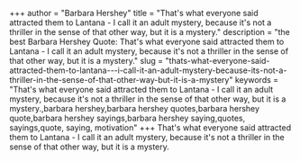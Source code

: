 +++
author = "Barbara Hershey"
title = "That's what everyone said attracted them to Lantana - I call it an adult mystery, because it's not a thriller in the sense of that other way, but it is a mystery."
description = "the best Barbara Hershey Quote: That's what everyone said attracted them to Lantana - I call it an adult mystery, because it's not a thriller in the sense of that other way, but it is a mystery."
slug = "thats-what-everyone-said-attracted-them-to-lantana---i-call-it-an-adult-mystery-because-its-not-a-thriller-in-the-sense-of-that-other-way-but-it-is-a-mystery"
keywords = "That's what everyone said attracted them to Lantana - I call it an adult mystery, because it's not a thriller in the sense of that other way, but it is a mystery.,barbara hershey,barbara hershey quotes,barbara hershey quote,barbara hershey sayings,barbara hershey saying,quotes, sayings,quote, saying, motivation"
+++
That's what everyone said attracted them to Lantana - I call it an adult mystery, because it's not a thriller in the sense of that other way, but it is a mystery.
